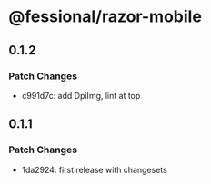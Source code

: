 # @fessional/razor-mobile

## 0.1.2

### Patch Changes

- c991d7c: add DpiImg, lint at top

## 0.1.1

### Patch Changes

- 1da2924: first release with changesets
